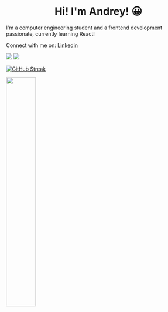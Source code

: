 <h1 align="center"> Hi! I'm Andrey! 😀</h1>
<p>I'm a computer engineering student and a frontend development passionate, currently learning React!</p>

Connect with me on: [Linkedin](https://linkedin.com/in/andrey-torrente)

![ ](https://img.shields.io/badge/Favorite%20language-JavaScript-yellow)
![ ](https://img.shields.io/badge/Cups%20of%20coffee-99999%2B-green)

[![GitHub Streak](https://github-readme-streak-stats.herokuapp.com?user=andreyt98&theme=github-dark-blue&layout=compact&hide_border=true)](https://git.io/streak-stats)

<div><img style="height: auto; width: 40%;" class="img" src="https://github-readme-stats.vercel.app/api/top-langs/?username=andreyt98&theme=radical&langs_count=8&layout=compact&hide_border=true&hide=html" /></div>
